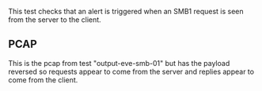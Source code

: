 This test checks that an alert is triggered when an SMB1 request is seen from
the server to the client.

## PCAP

This is the pcap from test "output-eve-smb-01" but has the payload reversed so
requests appear to come from the server and replies appear to come from the
client.
